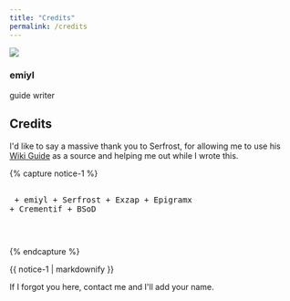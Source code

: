 ```yaml
---
title: "Credits"
permalink: /credits
---
```


<link rel="stylesheet" href="https://use.fontawesome.com/releases/v5.6.1/css/all.css">

<div>
  <div class="credits">
    <div class="user">
      <img src="https://avatars.io/twitter/emiyl0/large">
    </div>
    <div class="user">
      <h3>emiyl</h3>
      <p>guide writer</p>
      <a class="social-icon" href="https://twitter.com/emiyl0" target="_blank">
        <i class="fab fa-twitter"></i>
      </a>
      <a class="social-icon" href="https://github.com/emiyl" target="_blank">
        <i class="fab fa-github"></i>
      </a>
      <a class="social-icon" href="https://paypal.me/emiyl/10" target="_blank">
        <i class="fab fa-paypal"></i>
      </a>
    </div>
  </div>
</div>

## Credits

I'd like to say a massive thank you to Serfrost, for allowing me to use his [Wiki Guide](https://wiki.cemu.info/wiki/Serfrosts_Cemu_Setup_Guide) as a source and helping me out while I wrote this.

{% capture notice-1 %}<pre><br>
    + emiyl
    + Serfrost
    + Exzap
    + Epigramx
    + Crementif
    + BSoD


</pre>{% endcapture %}

<div class="notice">{{ notice-1 | markdownify }}</div>

If I forgot you here, contact me and I'll add your name.
